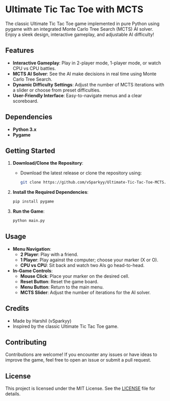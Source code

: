 # Ultimate Tic Tac Toe with MCTS

The classic Ultimate Tic Tac Toe game implemented in pure Python using pygame with an integrated Monte Carlo Tree Search (MCTS) AI solver. Enjoy a sleek design, interactive gameplay, and adjustable AI difficulty!

## Features

- **Interactive Gameplay**: Play in 2-player mode, 1-player mode, or watch CPU vs CPU battles.
- **MCTS AI Solver**: See the AI make decisions in real time using Monte Carlo Tree Search.
- **Dynamic Difficulty Settings**: Adjust the number of MCTS iterations with a slider or choose from preset difficulties.
- **User-Friendly Interface**: Easy-to-navigate menus and a clear scoreboard.

## Dependencies

- **Python 3.x**
- **Pygame**

## Getting Started

1. **Download/Clone the Repository**:  
   - Download the latest release or clone the repository using:
     
     ```bash
     git clone https://github.com/vSparkyy/Ultimate-Tic-Tac-Toe-MCTS.git
     ```

2. **Install the Required Dependencies**:

   ```bash
   pip install pygame
   ```

3. **Run the Game**:

   ```bash
   python main.py
   ```

## Usage

- **Menu Navigation**:
  - **2 Player**: Play with a friend.
  - **1 Player**: Play against the computer; choose your marker (X or O).
  - **CPU vs CPU**: Sit back and watch two AIs go head-to-head.
- **In-Game Controls**:
  - **Mouse Click**: Place your marker on the desired cell.
  - **Reset Button**: Reset the game board.
  - **Menu Button**: Return to the main menu.
  - **MCTS Slider**: Adjust the number of iterations for the AI solver.

## Credits

- Made by Harshil (vSparkyy)
- Inspired by the classic Ultimate Tic Tac Toe game.

## Contributing

Contributions are welcome! If you encounter any issues or have ideas to improve the game, feel free to open an issue or submit a pull request.

## License

This project is licensed under the MIT License. See the [LICENSE](LICENSE) file for details.
